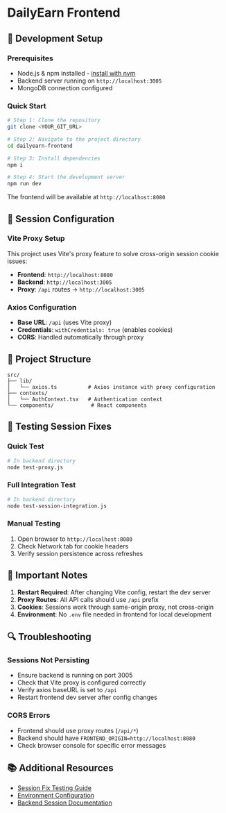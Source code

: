 # DailyEarn Frontend

## 🚀 Development Setup

### Prerequisites
- Node.js & npm installed - [install with nvm](https://github.com/nvm-sh/nvm#installing-and-updating)
- Backend server running on `http://localhost:3005`
- MongoDB connection configured

### Quick Start

```sh
# Step 1: Clone the repository
git clone <YOUR_GIT_URL>

# Step 2: Navigate to the project directory
cd dailyearn-frontend

# Step 3: Install dependencies
npm i

# Step 4: Start the development server
npm run dev
```

The frontend will be available at `http://localhost:8080`

## 🔧 Session Configuration

### Vite Proxy Setup
This project uses Vite's proxy feature to solve cross-origin session cookie issues:

- **Frontend**: `http://localhost:8080`
- **Backend**: `http://localhost:3005`
- **Proxy**: `/api` routes → `http://localhost:3005`

### Axios Configuration
- **Base URL**: `/api` (uses Vite proxy)
- **Credentials**: `withCredentials: true` (enables cookies)
- **CORS**: Handled automatically through proxy

## 📁 Project Structure

```
src/
├── lib/
│   └── axios.ts          # Axios instance with proxy configuration
├── contexts/
│   └── AuthContext.tsx   # Authentication context
└── components/            # React components
```

## 🧪 Testing Session Fixes

### Quick Test
```bash
# In backend directory
node test-proxy.js
```

### Full Integration Test
```bash
# In backend directory
node test-session-integration.js
```

### Manual Testing
1. Open browser to `http://localhost:8080`
2. Check Network tab for cookie headers
3. Verify session persistence across refreshes

## 🚨 Important Notes

1. **Restart Required**: After changing Vite config, restart the dev server
2. **Proxy Routes**: All API calls should use `/api` prefix
3. **Cookies**: Sessions work through same-origin proxy, not cross-origin
4. **Environment**: No `.env` file needed in frontend for local development

## 🔍 Troubleshooting

### Sessions Not Persisting
- Ensure backend is running on port 3005
- Check that Vite proxy is configured correctly
- Verify axios baseURL is set to `/api`
- Restart frontend dev server after config changes

### CORS Errors
- Frontend should use proxy routes (`/api/*`)
- Backend should have `FRONTEND_ORIGIN=http://localhost:8080`
- Check browser console for specific error messages

## 📚 Additional Resources

- [Session Fix Testing Guide](../backend/TESTING_GUIDE.md)
- [Environment Configuration](../backend/env.example)
- [Backend Session Documentation](../backend/README.md)
